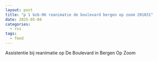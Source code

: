 ```yaml
---
layout: post
title: "p 1 bzb-06 reanimatie de boulevard bergen op zoom 201031"
date: 2025-05-04
categories: 
  - rss
tags: 
  - feed
---
```


Assistentie bij reanimatie op De Boulevard in Bergen Op Zoom
